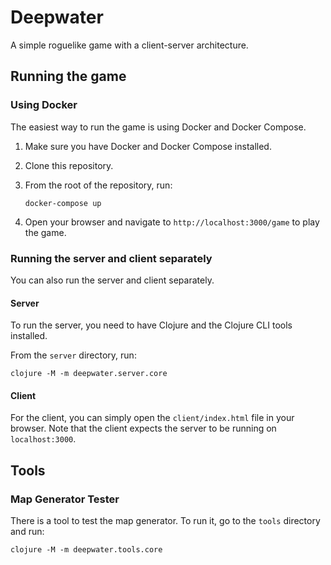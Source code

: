 # Deepwater

A simple roguelike game with a client-server architecture.

## Running the game

### Using Docker

The easiest way to run the game is using Docker and Docker Compose.

1.  Make sure you have Docker and Docker Compose installed.
2.  Clone this repository.
3.  From the root of the repository, run:

    ```
    docker-compose up
    ```

4.  Open your browser and navigate to `http://localhost:3000/game` to play the game.

### Running the server and client separately

You can also run the server and client separately.

#### Server

To run the server, you need to have Clojure and the Clojure CLI tools installed.

From the `server` directory, run:

```
clojure -M -m deepwater.server.core
```

#### Client

For the client, you can simply open the `client/index.html` file in your browser. Note that the client expects the server to be running on `localhost:3000`.

## Tools

### Map Generator Tester

There is a tool to test the map generator. To run it, go to the `tools` directory and run:

```
clojure -M -m deepwater.tools.core
```
